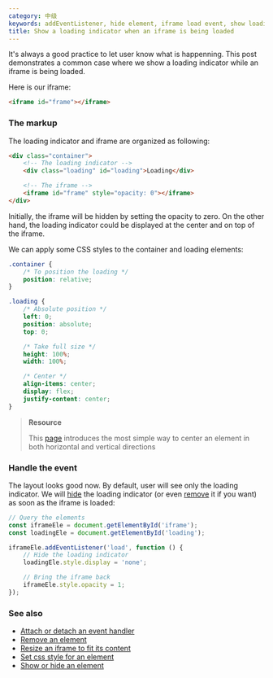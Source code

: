 ```yaml
---
category: 中级
keywords: addEventListener, hide element, iframe load event, show loading indicator
title: Show a loading indicator when an iframe is being loaded
---
```


It's always a good practice to let user know what is happenning. This post demonstrates a common case where we show a loading indicator while an iframe is being loaded.

Here is our iframe:

```html
<iframe id="frame"></iframe>
```

### The markup

The loading indicator and iframe are organized as following:

```html
<div class="container">
    <!-- The loading indicator -->
    <div class="loading" id="loading">Loading</div>

    <!-- The iframe -->
    <iframe id="frame" style="opacity: 0"></iframe>
</div>
```

Initially, the iframe will be hidden by setting the opacity to zero. On the other hand, the loading indicator could be displayed at the center and on top of the iframe.

We can apply some CSS styles to the container and loading elements:

```css
.container {
    /* To position the loading */
    position: relative;
}

.loading {
    /* Absolute position */
    left: 0;
    position: absolute;
    top: 0;

    /* Take full size */
    height: 100%;
    width: 100%;

    /* Center */
    align-items: center;
    display: flex;
    justify-content: center;
}
```

> **Resource**
>
> This [page](https://csslayout.io/patterns/centering) introduces the most simple way to center an element in both horizontal and vertical directions

### Handle the event

The layout looks good now. By default, user will see only the loading indicator. We will [hide](/show-or-hide-an-element) the loading indicator (or even [remove](/remove-an-element) it if you want) as soon as the iframe is loaded:

```js
// Query the elements
const iframeEle = document.getElementById('iframe');
const loadingEle = document.getElementById('loading');

iframeEle.addEventListener('load', function () {
    // Hide the loading indicator
    loadingEle.style.display = 'none';

    // Bring the iframe back
    iframeEle.style.opacity = 1;
});
```

### See also

-   [Attach or detach an event handler](/attach-or-detach-an-event-handler)
-   [Remove an element](/remove-an-element)
-   [Resize an iframe to fit its content](/resize-an-iframe-to-fit-its-content)
-   [Set css style for an element](/set-css-style-for-an-element)
-   [Show or hide an element](/show-or-hide-an-element)

